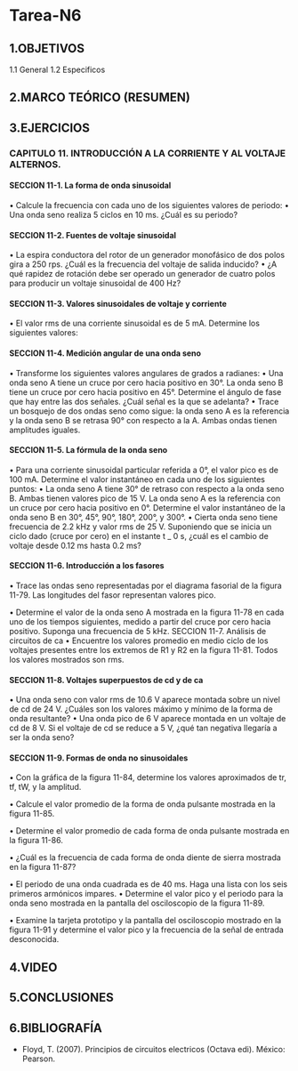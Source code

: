 # Tarea-N6
## 1.OBJETIVOS
   1.1  General
   1.2 Especificos
## 2.MARCO TEÓRICO (RESUMEN)
## 3.EJERCICIOS
### CAPITULO 11. INTRODUCCIÓN A LA CORRIENTE Y AL VOLTAJE ALTERNOS. 
#### SECCION 11-1. La forma de onda sinusoidal
•	Calcule la frecuencia con cada uno de los siguientes valores de periodo:
•	Una onda seno realiza 5 ciclos en 10 ms. ¿Cuál es su periodo?
#### SECCION 11-2. Fuentes de voltaje sinusoidal
•	La espira conductora del rotor de un generador monofásico de dos polos gira a 250 rps. ¿Cuál es la frecuencia del voltaje de salida inducido?
•	¿A qué rapidez de rotación debe ser operado un generador de cuatro polos para producir un voltaje sinusoidal de 400 Hz?
#### SECCION 11-3. Valores sinusoidales de voltaje y corriente
•	El valor rms de una corriente sinusoidal es de 5 mA. Determine los siguientes valores:
#### SECCION 11-4. Medición angular de una onda seno
•	Transforme los siguientes valores angulares de grados a radianes:
•	Una onda seno A tiene un cruce por cero hacia positivo en 30°. La onda seno B tiene un cruce por cero hacia positivo en 45°. Determine el ángulo de fase que hay entre las dos señales. ¿Cuál señal es la que se adelanta? 
•	Trace un bosquejo de dos ondas seno como sigue: la onda seno A es la referencia y la onda seno B se retrasa 90° con respecto a la A. Ambas ondas tienen amplitudes iguales.
#### SECCION 11-5. La fórmula de la onda seno
•	Para una corriente sinusoidal particular referida a 0°, el valor pico es de 100 mA. Determine el valor instantáneo en cada uno de los siguientes puntos: 
•	La onda seno A tiene 30° de retraso con respecto a la onda seno B. Ambas tienen valores pico de 15 V. La onda seno A es la referencia con un cruce por cero hacia positivo en 0°. Determine el valor instantáneo de la onda seno B en 30°, 45°, 90°, 180°, 200°, y 300°. 
•	Cierta onda seno tiene frecuencia de 2.2 kHz y valor rms de 25 V. Suponiendo que se inicia un ciclo dado (cruce por cero) en el instante t _ 0 s, ¿cuál es el cambio de voltaje desde 0.12 ms hasta 0.2 ms?
#### SECCION 11-6. Introducción a los fasores
•	Trace las ondas seno representadas por el diagrama fasorial de la figura 11-79. Las longitudes del fasor representan valores pico. 
 
•	Determine el valor de la onda seno A mostrada en la figura 11-78 en cada uno de los tiempos siguientes, medido a partir del cruce por cero hacia positivo. Suponga una frecuencia de 5 kHz.
SECCION 11-7. Análisis de circuitos de ca
•	Encuentre los valores promedio en medio ciclo de los voltajes presentes entre los extremos de R1 y R2 en la figura 11-81. Todos los valores mostrados son rms.
 
#### SECCION 11-8. Voltajes superpuestos de cd y de ca
•	Una onda seno con valor rms de 10.6 V aparece montada sobre un nivel de cd de 24 V. ¿Cuáles son los valores máximo y mínimo de la forma de onda resultante? 
•	Una onda pico de 6 V aparece montada en un voltaje de cd de 8 V. Si el voltaje de cd se reduce a 5 V, ¿qué tan negativa llegaría a ser la onda seno?
#### SECCION 11-9. Formas de onda no sinusoidales
•	Con la gráfica de la figura 11-84, determine los valores aproximados de tr, tf, tW, y la amplitud.
 
•	Calcule el valor promedio de la forma de onda pulsante mostrada en la figura 11-85.
 
•	Determine el valor promedio de cada forma de onda pulsante mostrada en la figura 11-86.
 
•	¿Cuál es la frecuencia de cada forma de onda diente de sierra mostrada en la figura 11-87? 
 
•	El periodo de una onda cuadrada es de 40 ms. Haga una lista con los seis primeros armónicos impares.
•	Determine el valor pico y el periodo para la onda seno mostrada en la pantalla del osciloscopio de la figura 11-89.
 
•	Examine la tarjeta prototipo y la pantalla del osciloscopio mostrado en la figura 11-91 y determine el valor pico y la frecuencia de la señal de entrada desconocida.

   

## 4.VIDEO
## 5.CONCLUSIONES
## 6.BIBLIOGRAFÍA
* Floyd, T. (2007). Principios de circuitos electricos (Octava edi). México: Pearson.
